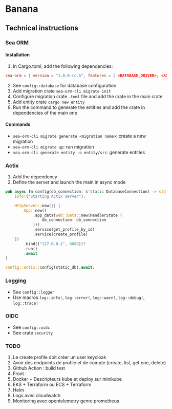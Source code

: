# Banana

## Technical instructions

### Sea ORM

#### Installation
1. In Cargo.toml, add the following dependencies:
``` toml
sea-orm = { version = "1.0.0-rc.5", features = [ <DATABASE_DRIVER>, <ASYNC_RUNTIME>, "macros" ] }
```
2. See `config::database` for database configuration
3. Add migration crate `sea-orm-cli migrate init`
4. Configure migration crate `.toml` file and add the crate in the main crate
5. Add entity crate `cargo new entity`
6. Run the command to generate the entities and add the crate in dependencies of the main one

#### Commands
- `sea-orm-cli migrate generate <migration name>`: create a new migration
- `sea-orm-cli migrate up`: run migration
- `sea-orm-cli generate entity -o entity/src`: generate entities

### Actix
1. Add the dependency
2. Define the server and launch the main in async mode
```rust
pub async fn config(db_connection: &'static DatabaseConnection) -> std::io::Result<()> {
    info!("Starting Actix server");

    HttpServer::new(|| {
        App::new()
            .app_data(web::Data::new(HandlerState {
                db_connection: db_connection
            }))
            .service(get_profile_by_id)
            .service(create_profile)
    })
        .bind(("127.0.0.1", 8080))?
        .run()
        .await
}

config::actix::config(static_db).await;
```

### Logging
- See `config::logger`
- Use macros `log::info!`, `log::error!`, `log::warn!`, `log::debug!`, `log::trace!`

### OIDC
- See `config::oidc`
- See crate `security`

### TODO
1. Le create profile doit créer un user keycloak
2. Avoir des endpoints de profile et de compte (create, list, get one, delete)
3. Github Action : build test
4. Front
5. Docker + Descripteurs kube et deploy sur minikube
6. EKS + Terraform ou ECS + Terraform
7. Helm
8. Logs avec cloudwatch
9. Monitoring avec opentelemetry genre prometheus